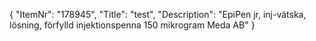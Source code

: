 {
  "ItemNr": "178945",
  "Title": "test",
  "Description": "EpiPen jr, inj-vätska, lösning, förfylld injektionspenna 150 mikrogram Meda AB"
}